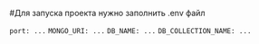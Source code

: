 #Для запуска проекта нужно заполнить .env файл

```port: ...```
```MONGO_URI: ...```
```DB_NAME: ...```
```DB_COLLECTION_NAME: ...```
